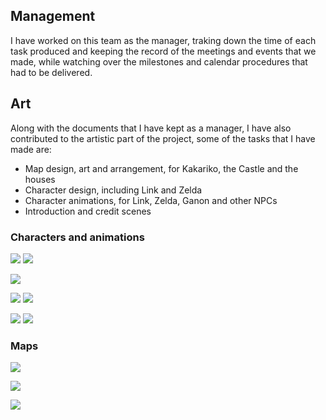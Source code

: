 ## Management

I have worked on this team as the manager, traking down the time of each task produced and keeping the record of the meetings and events that we made, while watching over the milestones and calendar procedures that had to be delivered.

## Art

Along with the documents that I have kept as a manager, I have also contributed to the artistic part of the project, some of the tasks that I have made are:

 - Map design, art and arrangement, for Kakariko, the Castle and the houses
 - Character design, including Link and Zelda
 - Character animations, for Link, Zelda, Ganon and other NPCs
 - Introduction and credit scenes

### Characters and animations

![](http://subirimagen.me/uploads/20170605123420.gif) ![](http://subirimagen.me/uploads/20170605123210.gif)

![](http://subirimagen.me/uploads/20170605123822.gif)

![](http://subirimagen.me/uploads/20170605132137.gif) ![](http://subirimagen.me/uploads/20170605140644.gif)

![](http://subirimagen.me/uploads/20170605142621.gif) ![](http://subirimagen.me/uploads/20170605170922.gif)

### Maps

![](http://subirimagen.me/uploads/20170606085607.png)

![](http://subirimagen.me/uploads/20170606085637.png)

![](http://subirimagen.me/uploads/20170606085703.png)
